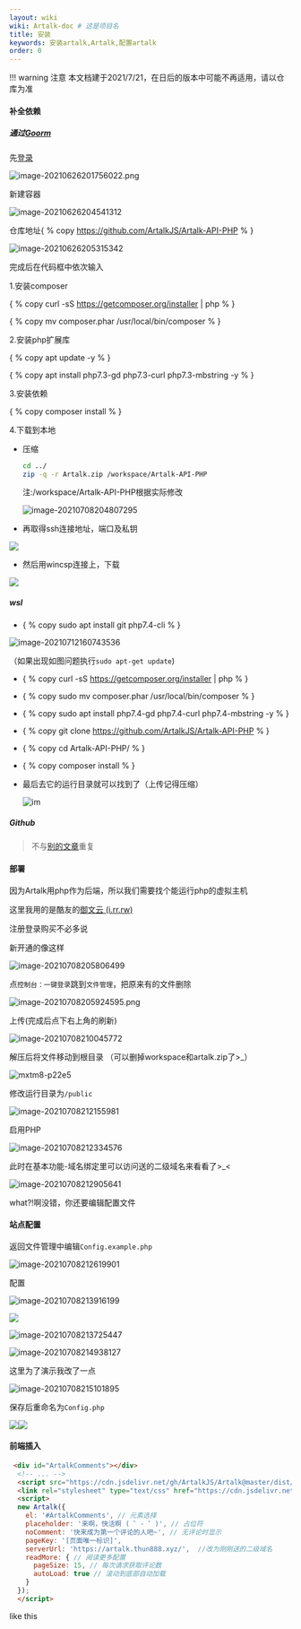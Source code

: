 ```yaml
---
layout: wiki
wiki: Artalk-doc # 这是项目名
title: 安装
keywords: 安装artalk,Artalk,配置artalk
order: 0
---
```


!!! warning 注意
    本文档建于2021/7/21，在日后的版本中可能不再适用，请以仓库为准

#### 补全依赖

##### 通过[Goorm](https://ide.goorm.io/)

先[登录](https://accounts.goorm.io/login)

![image-20210626201756022.png](https://bu.dusays.com/2021/07/16/5709679bc5e10.png)

新建容器

![image-20210626204541312](https://cdn.jsdelivr.net/gh/thun888/tuku@master/img/image-20210626204541312.png)

仓库地址{ % copy https://github.com/ArtalkJS/Artalk-API-PHP % }

![image-20210626205315342](https://cdn.jsdelivr.net/gh/thun888/tuku@master//img/image-20210626205315342.png)

完成后在代码框中依次输入

1.安装composer

{ % copy curl -sS https://getcomposer.org/installer | php % }

{ % copy mv composer.phar /usr/local/bin/composer % }

2.安装php扩展库

{ % copy apt update -y % }

{ % copy apt install php7.3-gd php7.3-curl php7.3-mbstring -y % }

3.安装依赖

{ % copy composer install % }

4.下载到本地

- 压缩

  ```bash
  cd ../
  zip -q -r Artalk.zip /workspace/Artalk-API-PHP
  ```

  注:/workspace/Artalk-API-PHP根据实际修改

  ![image-20210708204807295](https://cdn.jsdelivr.net/gh/thun888/tuku@master/img/image-20210708204807295.png)

- 再取得ssh连接地址，端口及私钥

![](https://cdn.jsdelivr.net/gh/thun888/tuku@master//img/image-20210627103209657.png)

- 然后用wincsp连接上，下载

![](https://cdn.jsdelivr.net/gh/thun888/tuku@master//img/image-20210627103531802.png)

##### wsl

- { % copy sudo apt install git php7.4-cli % }

![image-20210712160743536](https://cdn.jsdelivr.net/gh/thun888/tuku@master/img/image-20210712160743536.png)

（如果出现如图问题执行`sudo apt-get update`)

- { % copy curl -sS https://getcomposer.org/installer | php % }

- { % copy sudo mv composer.phar /usr/local/bin/composer % }

- { % copy sudo apt install php7.4-gd php7.4-curl php7.4-mbstring -y % }

-  { % copy git clone https://github.com/ArtalkJS/Artalk-API-PHP % }

- { % copy cd Artalk-API-PHP/ % }

- { % copy composer install % }

- 最后去它的运行目录就可以找到了（上传记得压缩）

  ![im](https://cdn.jsdelivr.net/gh/thun888/tuku@master/img/image-20210712162253307.png)

##### Github
>不与[别的文章](https://blog.csdn.net/qq_36227473/article/details/108980651)重复
#### 部署

因为Artalk用php作为后端，所以我们需要找个能运行php的虚拟主机

这里我用的是酷友的[御文云 (i.rr.rw)](https://i.rr.rw/)

注册登录购买不必多说

新开通的像这样

![image-20210708205806499](https://cdn.jsdelivr.net/gh/thun888/tuku@master/img/image-20210708205806499.png)

点`控制台：一键登录`跳到`文件管理`，把原来有的文件删除

![image-20210708205924595.png](https://cdn.jsdelivr.net/gh/thun888/tuku@master/img/image-20210708205924595.png)

上传(完成后点下右上角的刷新)

![image-20210708210045772](https://cdn.jsdelivr.net/gh/thun888/tuku@master/img/image-20210708210045772.png)

解压后将文件移动到根目录 （可以删掉workspace和artalk.zip了>_）

![mxtm8-p22e5](https://cdn.jsdelivr.net/gh/thun888/tuku@master/img/mxtm8-p22e5.gif)

修改运行目录为`/public`

![image-20210708212155981](https://cdn.jsdelivr.net/gh/thun888/tuku@master/img/image-20210708212155981.png)

启用PHP

![image-20210708212334576](https://cdn.jsdelivr.net/gh/thun888/tuku@master/img/image-20210708212334576.png)

此时在基本功能-域名绑定里可以访问送的二级域名来看看了>_<

![image-20210708212905641](https://cdn.jsdelivr.net/gh/thun888/tuku@master/img/image-20210708212905641.png)

what?!啊没错，你还要编辑配置文件

#### 站点配置

返回文件管理中编辑`Config.example.php`

![image-20210708212619901](https://cdn.jsdelivr.net/gh/thun888/tuku@master/img/image-20210708212619901.png)

配置

![image-20210708213916199](https://cdn.jsdelivr.net/gh/thun888/tuku@master/img/image-20210708213916199.png)

![](https://cdn.jsdelivr.net/gh/thun888/tuku@master/img/image-20210708213519073.png)

![image-20210708213725447](https://cdn.jsdelivr.net/gh/thun888/tuku@master/img/image-20210708213725447.png)

![image-20210708214938127](https://cdn.jsdelivr.net/gh/thun888/tuku@master/img/image-20210708214938127.png)

这里为了演示我改了一点

![image-20210708215101895](https://cdn.jsdelivr.net/gh/thun888/tuku@master/img/image-20210708215101895.png)

保存后重命名为`Config.php`

![](https://cdn.jsdelivr.net/gh/thun888/tuku@master/img/image-20210709080426615.png)![](https://cdn.jsdelivr.net/gh/thun888/tuku@master/img/image-20210709080444423.png)

#### 前端插入

```html
 <div id="ArtalkComments"></div>
  <!-- ... -->
  <script src="https://cdn.jsdelivr.net/gh/ArtalkJS/Artalk@master/dist/Artalk.js"></script>
  <link rel="stylesheet" type="text/css" href="https://cdn.jsdelivr.net/gh/ArtalkJS/Artalk@master/dist/Artalk.css">
  <script>
  new Artalk({
    el: '#ArtalkComments', // 元素选择
    placeholder: '来啊，快活啊 ( ゜- ゜)', // 占位符
    noComment: '快来成为第一个评论的人吧~', // 无评论时显示
    pageKey: '[页面唯一标识]',
    serverUrl: 'https://artalk.thun888.xyz/',  //改为刚刚送的二级域名
    readMore: { // 阅读更多配置
      pageSize: 15, // 每次请求获取评论数
      autoLoad: true // 滚动到底部自动加载
    }
  });
  </script>
```

like this
